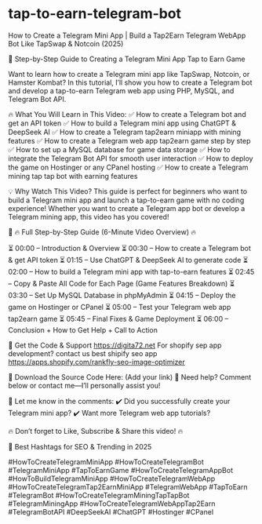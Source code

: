 # tap-to-earn-telegram-bot

How to Create a Telegram Mini App | Build a Tap2Earn Telegram WebApp Bot Like TapSwap & Notcoin (2025)

🚀 Step-by-Step Guide to Creating a Telegram Mini App Tap to Earn Game

Want to learn how to create a Telegram mini app like TapSwap, Notcoin, or Hamster Kombat? In this tutorial, I’ll show you how to create a Telegram bot and develop a tap-to-earn Telegram web app using PHP, MySQL, and Telegram Bot API.

🔥 What You Will Learn in This Video:
✅ How to create a Telegram bot and get an API token
✅ How to build a Telegram mini app using ChatGPT & DeepSeek AI
✅ How to create a Telegram tap2earn miniapp with mining features
✅ How to create a Telegram web app tap2earn game step by step
✅ How to set up a MySQL database for game data storage
✅ How to integrate the Telegram Bot API for smooth user interaction
✅ How to deploy the game on Hostinger or any CPanel hosting
✅ How to create a Telegram mining tap tap bot with earning features

💡 Why Watch This Video?
This guide is perfect for beginners who want to build a Telegram mini app and launch a tap-to-earn game with no coding experience! Whether you want to create a Telegram app bot or develop a Telegram mining app, this video has you covered!

📌 🔥 Full Step-by-Step Guide (6-Minute Video Overview) 🔥

⏳ 00:00 – Introduction & Overview
⏳ 00:30 – How to create a Telegram bot & get API token
⏳ 01:15 – Use ChatGPT & DeepSeek AI to generate code
⏳ 02:00 – How to build a Telegram mini app with tap-to-earn features
⏳ 02:45 – Copy & Paste All Code for Each Page (Game Features Breakdown)
⏳ 03:30 – Set Up MySQL Database in phpMyAdmin
⏳ 04:15 – Deploy the game on Hostinger or CPanel
⏳ 05:00 – Test your Telegram web app tap2earn game
⏳ 05:45 – Final Fixes & Game Deployment
⏳ 06:00 – Conclusion + How to Get Help + Call to Action

📌 Get the Code & Support
https://digita72.net
For shopify sep app development?
contact us
best shipify seo app
https://apps.shopify.com/rankfly-seo-image-optimizer

📂 Download the Source Code Here: (Add your link)
📩 Need help? Comment below or contact me—I’ll personally assist you!

💬 Let me know in the comments:
✔️ Did you successfully create your Telegram mini app?
✔️ Want more Telegram web app tutorials?

🔥 Don’t forget to Like, Subscribe & Share this video! 🔥

📌 Best Hashtags for SEO & Trending in 2025

#HowToCreateTelegramMiniApp #HowToCreateTelegramBot #TelegramMiniApp #TapToEarnGame #HowToCreateTelegramAppBot #HowToBuildTelegramMiniApp #HowToCreateTelegramWebApp #HowToCreateTelegramTap2EarnMiniApp #TelegramWebApp #TapToEarn #TelegramBot #HowToCreateTelegramMiningTapTapBot #TelegramMiningApp #HowToCreateTelegramWebAppTap2Earn #TelegramBotAPI #DeepSeekAI #ChatGPT #Hostinger #CPanel
